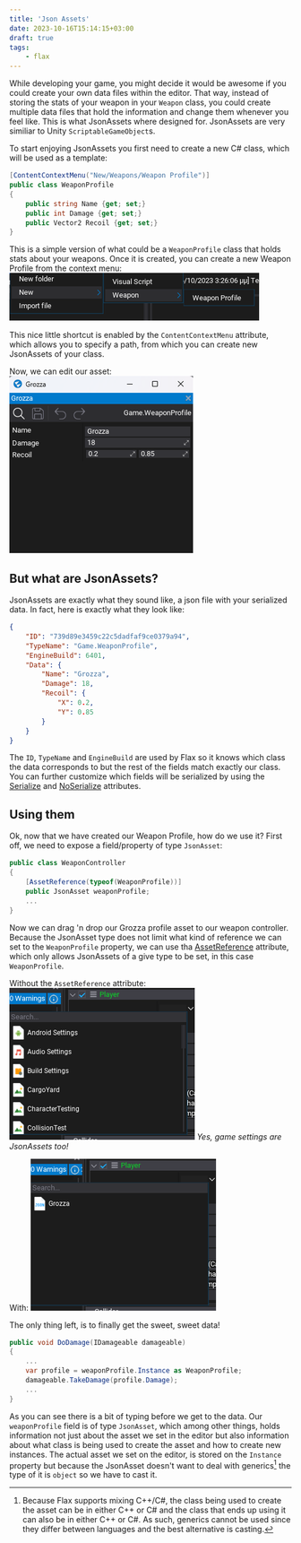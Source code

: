```yaml
---
title: 'Json Assets'
date: 2023-10-16T15:14:15+03:00
draft: true
tags:
    - flax
---
```


While developing your game, you might decide it would be awesome if you could create your own data files within the editor. That way, instead of storing the stats of your weapon in your `Weapon` class, you could create multiple data files that hold the information and change them whenever you feel like.
This is what JsonAssets where designed for. JsonAssets are very similiar to Unity `ScriptableGameObject`s. 

To start enjoying JsonAssets you first need to create a new C# class, which will be used as a template:
```cs
[ContentContextMenu("New/Weapons/Weapon Profile")]
public class WeaponProfile
{
    public string Name {get; set;}
    public int Damage {get; set;}
    public Vector2 Recoil {get; set;}
}
```

This is a simple version of what could be a `WeaponProfile` class that holds stats about your weapons. Once it is created, you can create a new Weapon Profile from the context menu:
![img](./images/screenshot01.png)

This nice little shortcut is enabled by the `ContentContextMenu` attribute, which allows you to specify a path, from which you can create new JsonAssets of your class.

Now, we can edit our asset:
![img](images/editing.png)

## But what are JsonAssets?

JsonAssets are exactly what they sound like, a json file with your serialized data. In fact, here is exactly what they look like:
```json
{
	"ID": "739d89e3459c22c5dadfaf9ce0379a94",
	"TypeName": "Game.WeaponProfile",
	"EngineBuild": 6401,
	"Data": {
        "Name": "Grozza",
        "Damage": 18,
        "Recoil": {
            "X": 0.2,
            "Y": 0.85
        }
    }
}
```
The `ID`, `TypeName` and `EngineBuild` are used by Flax so it knows which class the data corresponds to but the rest of the fields match exactly our class. You can further customize which fields will be serialized by using the [Serialize](https://docs.flaxengine.com/api/FlaxEngine.SerializeAttribute.html) and [NoSerialize](https://docs.flaxengine.com/api/FlaxEngine.NoSerializeAttribute.html) attributes.

## Using them

Ok, now that we have created our Weapon Profile, how do we use it? First off, we need to expose a field/property of type `JsonAsset`:
```cs
public class WeaponController
{
    [AssetReference(typeof(WeaponProfile))]
    public JsonAsset weaponProfile;
    ...
}
```

Now we can drag 'n drop our Grozza profile asset to our weapon controller. Because the JsonAsset type does not limit what kind of reference we can set to the `WeaponProfile` property, we can use tha [AssetReference](https://docs.flaxengine.com/api/FlaxEngine.AssetReferenceAttribute.html) attribute, which only allows JsonAssets of a give type to be set, in this case `WeaponProfile`.

Without the `AssetReference` attribute:
![img](images/without.png)
*Yes, game settings are JsonAssets too!*

With:
![img](images/with.png)

The only thing left, is to finally get the sweet, sweet data!
```cs
public void DoDamage(IDamageable damageable)
{
    ...
    var profile = weaponProfile.Instance as WeaponProfile;
    damageable.TakeDamage(profile.Damage);
    ...
}
```

As you can see there is a bit of typing before we get to the data. Our `weaponProfile` field is of type `JsonAsset`, which among other things, holds information not just about the asset we set in the editor but also information about what class is being used to create the asset and how to create new instances. The actual asset we set on the editor, is stored on the `Instance` property but because the JsonAsset doesn't want to deal with generics[^1] the type of it is `object` so we have to cast it.

[^1]: Because Flax supports mixing C++/C#, the class being used to create the asset can be in either C++ or C# and the class that ends up using it can also be in either C++ or C#. As such, generics cannot be used since they differ between languages and the best alternative is casting. 